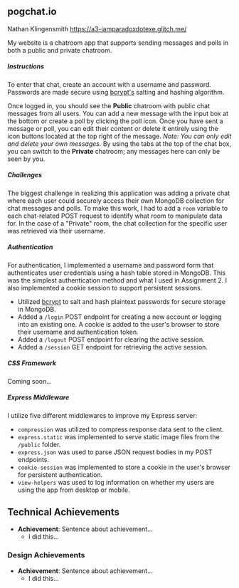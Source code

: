## pogchat.io
Nathan Klingensmith https://a3-iamparadoxdotexe.glitch.me/

My website is a chatroom app that supports sending messages and polls in both a public and private chatroom.

##### *Instructions* 
To enter that chat, create an account with a username and password. Passwords are made secure using [bcrypt's](https://www.npmjs.com/package/bcrypt) salting and hashing algorithm.

Once logged in, you should see the **Public** chatroom with public chat messages from all users.
You can add a new message with the input box at the bottom or create a poll by clicking the poll icon. 
Once you have sent a message or poll, you can edit their content or delete it entirely using the icon buttons located at the top right of the message.
*Note: You can only edit and delete your own messages.*
By using the tabs at the top of the chat box, you can switch to the **Private** chatroom; any messages here can only be seen by you.

##### *Challenges* 
The biggest challenge in realizing this application was adding a private chat where each user could securely access their own MongoDB collection for chat messages and polls.
To make this work, I had to add a `room` variable to each chat-related POST request to identify what room to manipulate data for.
In the case of a "Private" room, the chat collection for the specific user was retrieved via their username.

##### *Authentication*
For authentication, I implemented a username and password form that authenticates user credentials using a hash table stored in MongoDB.
This was the simplest authentication method and what I used in Assignment 2. I also implemented a cookie session to support persistent sessions.

* Utilized [bcrypt](https://www.npmjs.com/package/bcrypt) to salt and hash plaintext passwords for secure storage in MongoDB.
* Added a `/login` POST endpoint for creating a new account or logging into an existing one. A cookie is added to the user's browser to store their username and authentication token.
* Added a `/logout` POST endpoint for clearing the active session.
* Added a `/session` GET endpoint for retrieving the active session.

##### *CSS Framework*
Coming soon...

##### *Express Middleware*
I utilize five different middlewares to improve my Express server:
* `compression` was utilized to compress response data sent to the client.
* `express.static` was implemented to serve static image files from the `/public` folder.
* `express.json` was used to parse JSON request bodies in my POST endpoints.
* `cookie-session` was implemented to store a cookie in the user's browser for persistent authentication.
* `view-helpers` was used to log information on whether my users are using the app from desktop or mobile.

## Technical Achievements
* **Achievement**:  Sentence about achievement...
    - I did this...

### Design Achievements
* **Achievement**:  Sentence about achievement...
  - I did this...
